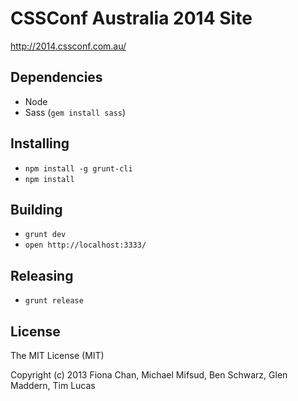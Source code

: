 # CSSConf Australia 2014 Site

http://2014.cssconf.com.au/

## Dependencies

* Node
* Sass (`gem install sass`)

## Installing

* `npm install -g grunt-cli`
* `npm install`

## Building

* `grunt dev`
* `open http://localhost:3333/`

## Releasing

* `grunt release`

## License

The MIT License (MIT)

Copyright (c) 2013 Fiona Chan, Michael Mifsud, Ben Schwarz, Glen Maddern, Tim Lucas
